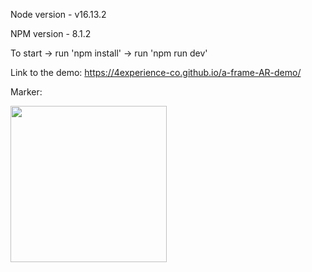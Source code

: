Node version - v16.13.2

NPM version - 8.1.2

To start -> run 'npm install' -> run 'npm run dev'

Link to the demo: https://4experience-co.github.io/a-frame-AR-demo/

Marker:


<img src='https://i.imgur.com/kXvkWo5.png' width="250" height="250"></img>


